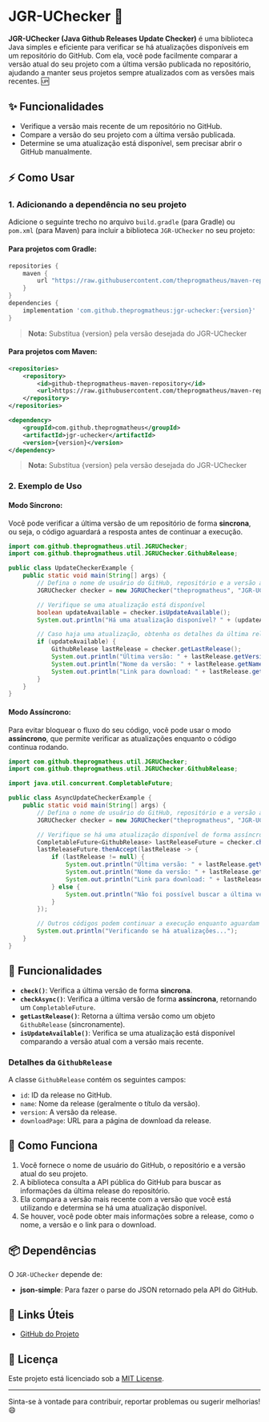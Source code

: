 # JGR-UChecker 🚀

**JGR-UChecker (Java Github Releases Update Checker)** é uma biblioteca Java simples e eficiente para verificar se há atualizações disponíveis em um repositório do GitHub. Com ela, você pode facilmente comparar a versão atual do seu projeto com a última versão publicada no repositório, ajudando a manter seus projetos sempre atualizados com as versões mais recentes. 🆙

## ✨ Funcionalidades

- Verifique a versão mais recente de um repositório no GitHub.
- Compare a versão do seu projeto com a última versão publicada.
- Determine se uma atualização está disponível, sem precisar abrir o GitHub manualmente.

## ⚡ Como Usar

### 1. Adicionando a dependência no seu projeto

Adicione o seguinte trecho no arquivo `build.gradle` (para Gradle) ou `pom.xml` (para Maven) para incluir a biblioteca `JGR-UChecker` no seu projeto:

#### **Para projetos com Gradle:**

```groovy
repositories {
    maven {
        url "https://raw.githubusercontent.com/theprogmatheus/maven-repository/master/"
    }
}
dependencies {
    implementation 'com.github.theprogmatheus:jgr-uchecker:{version}'
}
```
> **Nota:** Substitua {version} pela versão desejada do JGR-UChecker

#### **Para projetos com Maven:**

```xml
<repositories>
    <repository>
        <id>github-theprogmatheus-maven-repository</id>
        <url>https://raw.githubusercontent.com/theprogmatheus/maven-repository/master/</url>
    </repository>
</repositories>

<dependency>
    <groupId>com.github.theprogmatheus</groupId>
    <artifactId>jgr-uchecker</artifactId>
    <version>{version}</version>
</dependency>
```
> **Nota:** Substitua {version} pela versão desejada do JGR-UChecker

### 2. Exemplo de Uso

#### **Modo Síncrono:**

Você pode verificar a última versão de um repositório de forma **sincrona**, ou seja, o código aguardará a resposta antes de continuar a execução.

```java
import com.github.theprogmatheus.util.JGRUChecker;
import com.github.theprogmatheus.util.JGRUChecker.GithubRelease;

public class UpdateCheckerExample {
    public static void main(String[] args) {
        // Defina o nome de usuário do GitHub, repositório e a versão atual do seu projeto
        JGRUChecker checker = new JGRUChecker("theprogmatheus", "JGR-UChecker", "1.0.0-alpha");

        // Verifique se uma atualização está disponível
        boolean updateAvailable = checker.isUpdateAvailable();
        System.out.println("Há uma atualização disponível? " + (updateAvailable ? "Sim" : "Não"));

        // Caso haja uma atualização, obtenha os detalhes da última release
        if (updateAvailable) {
            GithubRelease lastRelease = checker.getLastRelease();
            System.out.println("Última versão: " + lastRelease.getVersion());
            System.out.println("Nome da versão: " + lastRelease.getName());
            System.out.println("Link para download: " + lastRelease.getDownloadPage());
        }
    }
}
```

#### **Modo Assíncrono:**

Para evitar bloquear o fluxo do seu código, você pode usar o modo **assíncrono**, que permite verificar as atualizações enquanto o código continua rodando.

```java
import com.github.theprogmatheus.util.JGRUChecker;
import com.github.theprogmatheus.util.JGRUChecker.GithubRelease;

import java.util.concurrent.CompletableFuture;

public class AsyncUpdateCheckerExample {
    public static void main(String[] args) {
        // Defina o nome de usuário do GitHub, repositório e a versão atual do seu projeto
        JGRUChecker checker = new JGRUChecker("theprogmatheus", "JGR-UChecker", "1.0.0-alpha");

        // Verifique se há uma atualização disponível de forma assíncrona
        CompletableFuture<GithubRelease> lastReleaseFuture = checker.checkAsync();
        lastReleaseFuture.thenAccept(lastRelease -> {
            if (lastRelease != null) {
                System.out.println("Última versão: " + lastRelease.getVersion());
                System.out.println("Nome da versão: " + lastRelease.getName());
                System.out.println("Link para download: " + lastRelease.getDownloadPage());
            } else {
                System.out.println("Não foi possível buscar a última versão.");
            }
        });

        // Outros códigos podem continuar a execução enquanto aguardam a resposta
        System.out.println("Verificando se há atualizações...");
    }
}
```

## 🔧 Funcionalidades

- **`check()`**: Verifica a última versão de forma **sincrona**.
- **`checkAsync()`**: Verifica a última versão de forma **assíncrona**, retornando um `CompletableFuture`.
- **`getLastRelease()`**: Retorna a última versão como um objeto `GithubRelease` (sincronamente).
- **`isUpdateAvailable()`**: Verifica se uma atualização está disponível comparando a versão atual com a versão mais recente.

### Detalhes da `GithubRelease`

A classe `GithubRelease` contém os seguintes campos:

- `id`: ID da release no GitHub.
- `name`: Nome da release (geralmente o título da versão).
- `version`: A versão da release.
- `downloadPage`: URL para a página de download da release.

## 🚀 Como Funciona

1. Você fornece o nome de usuário do GitHub, o repositório e a versão atual do seu projeto.
2. A biblioteca consulta a API pública do GitHub para buscar as informações da última release do repositório.
3. Ela compara a versão mais recente com a versão que você está utilizando e determina se há uma atualização disponível.
4. Se houver, você pode obter mais informações sobre a release, como o nome, a versão e o link para o download.

## 📦 Dependências

O `JGR-UChecker` depende de:

- **json-simple**: Para fazer o parse do JSON retornado pela API do GitHub.

## 🔗 Links Úteis

- [GitHub do Projeto](https://github.com/theprogmatheus/JGR-UChecker)

## 📝 Licença

Este projeto está licenciado sob a [MIT License](LICENSE).

---

Sinta-se à vontade para contribuir, reportar problemas ou sugerir melhorias! 😄